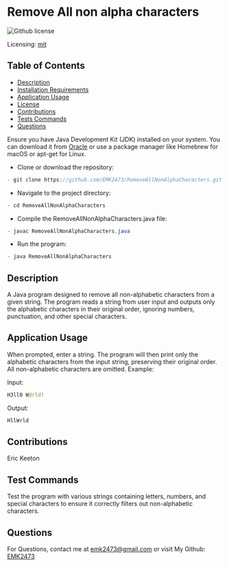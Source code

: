 # Remove All non alpha characters
![Github license](https://img.shields.io/badge/mit-blue.svg)
 
 Licensing: [mit](https://choosealicense.com/licenses/mit/)

## Table of Contents
- [Description](#description)
- [Installation Requirements](#installation-requirements)
- [Application Usage](#application-usage)
- [License](#licensing-information)
- [Contributions](#contributions)
- [Tests Commands](#tests-commands)
- [Questions](#questions)

Ensure you have Java Development Kit (JDK) installed on your system. You can download it from [Oracle](https://www.oracle.com/java/technologies/downloads/) or use a package manager like Homebrew for macOS or apt-get for Linux. 

- Clone or download the repository: 
```Java 
- git clone https://github.com/EMK2473/RemoveAllNonAlphaCharacters.git 
```

- Navigate to the project directory: 
```Java
- cd RemoveAllNonAlphaCharacters 
```
- Compile the RemoveAllNonAlphaCharacters.java file: 
```Java
- javac RemoveAllNonAlphaCharacters.java 
```
- Run the program: 
```Java
- java RemoveAllNonAlphaCharacters
```

## Description
A Java program designed to remove all non-alphabetic characters from a given string. The program reads a string from user input and outputs only the alphabetic characters in their original order, ignoring numbers, punctuation, and other special characters.

## Application Usage
When prompted, enter a string. The program will then print only the alphabetic characters from the input string, preserving their original order. All non-alphabetic characters are omitted.  Example:  

Input: 
```Java
H3ll0 W@rld! 
```
Output: 
```Java
HllWrld
```

## Contributions
Eric Keeton

## Test Commands
Test the program with various strings containing letters, numbers, and special characters to ensure it correctly filters out non-alphabetic characters.

## Questions
For Questions, contact me at emk2473@gmail.com or visit My Github: [EMK2473](https://github.com/EMK2473)